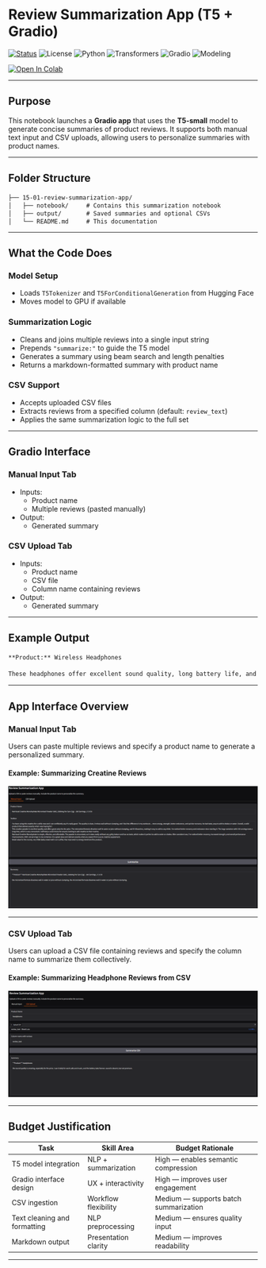 #  Review Summarization App (T5 + Gradio)

[![Status](https://img.shields.io/badge/status-live-green)](https://github.com/cwattsnogueira/rating-predictor-spam-detection-review-summarizer)
![License](https://img.shields.io/badge/license-MIT-blue)
![Python](https://img.shields.io/badge/python-3.10%2B-yellow)
![Transformers](https://img.shields.io/badge/transformers-T5--small-lightblue)
![Gradio](https://img.shields.io/badge/UI-gradio%20interactive-orange)
![Modeling](https://img.shields.io/badge/modeling-review--summarization-purple)

<a href="https://colab.research.google.com/github/cwattsnogueira/rating-predictor-spam-detection-review-summarizer/blob/main/15_01_review_summarization_appt5_small.ipynb" target="_parent">
  <img src="https://colab.research.google.com/assets/colab-badge.svg" alt="Open In Colab"/>
</a>

---

##  Purpose

This notebook launches a **Gradio app** that uses the **T5-small** model to generate concise summaries of product reviews. It supports both manual text input and CSV uploads, allowing users to personalize summaries with product names.

---

##  Folder Structure

```
├── 15-01-review-summarization-app/
│   ├── notebook/     # Contains this summarization notebook
│   ├── output/       # Saved summaries and optional CSVs
│   └── README.md     # This documentation
```

---

##  What the Code Does

###  Model Setup

- Loads `T5Tokenizer` and `T5ForConditionalGeneration` from Hugging Face
- Moves model to GPU if available

###  Summarization Logic

- Cleans and joins multiple reviews into a single input string
- Prepends `"summarize:"` to guide the T5 model
- Generates a summary using beam search and length penalties
- Returns a markdown-formatted summary with product name

###  CSV Support

- Accepts uploaded CSV files
- Extracts reviews from a specified column (default: `review_text`)
- Applies the same summarization logic to the full set

---

##  Gradio Interface

###  Manual Input Tab

- Inputs:
  - Product name
  - Multiple reviews (pasted manually)
- Output:
  - Generated summary

###  CSV Upload Tab

- Inputs:
  - Product name
  - CSV file
  - Column name containing reviews
- Output:
  - Generated summary

---

##  Example Output

```markdown
**Product:** Wireless Headphones

These headphones offer excellent sound quality, long battery life, and comfortable fit. Users praise the noise cancellation and Bluetooth connectivity. Some mention minor issues with pairing, but overall satisfaction is high.
```

---

##  App Interface Overview

###  Manual Input Tab

Users can paste multiple reviews and specify a product name to generate a personalized summary.

####  Example: Summarizing Creatine Reviews

![Creatine Review Summary](./output/sumarization.png)

---

###  CSV Upload Tab

Users can upload a CSV file containing reviews and specify the column name to summarize them collectively.

####  Example: Summarizing Headphone Reviews from CSV

![CSV Summarization](./output/csvsumarization.png)

---

##  Budget Justification

| Task                              | Skill Area               | Budget Rationale |
|-----------------------------------|--------------------------|------------------|
| T5 model integration              | NLP + summarization      | High — enables semantic compression |
| Gradio interface design           | UX + interactivity       | High — improves user engagement |
| CSV ingestion                     | Workflow flexibility     | Medium — supports batch summarization |
| Text cleaning and formatting      | NLP preprocessing        | Medium — ensures quality input |
| Markdown output                   | Presentation clarity     | Medium — improves readability |

---



